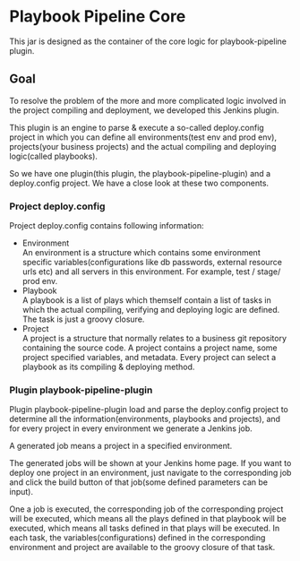 # Playbook Pipeline Core

This jar is designed as the container of the core logic for playbook-pipeline plugin.

## Goal

To resolve the problem of the more and more complicated logic involved in the project compiling and deployment, we developed this Jenkins plugin.

This plugin is an engine to parse & execute a so-called deploy.config project in which you can define all environments(test env and prod env), projects(your business projects) and the actual compiling and deploying logic(called playbooks).

So we have one plugin(this plugin, the playbook-pipeline-plugin) and a deploy.config project. We have a close look at these two components.

### Project deploy.config

Project deploy.config contains following information:

* Environment  
  An environment is a structure which contains some environment specific variables(configurations like db passwords, external resource urls etc) and all servers in this environment. For example, test / stage/ prod env.
* Playbook  
  A playbook is a list of plays which themself contain a list of tasks in which the actual compiling, verifying and deploying logic are defined. The task is just a groovy closure.
* Project  
  A project is a structure that normally relates to a business git repository containing the source code. A project contains a project name, some project specified variables, and metadata. Every project can select a playbook as its compiling & deploying method.

### Plugin playbook-pipeline-plugin

Plugin playbook-pipeline-plugin load and parse the deploy.config project to determine all the information(environments, playbooks and projects), and for every project in every environment we generate a Jenkins job. 

A generated job means a project in a specified environment.

The generated jobs will be shown at your Jenkins home page. If you want to deploy one project in an environment, just navigate to the corresponding job and click the build button of that job(some defined parameters can be input).

One a job is executed, the corresponding job of the corresponding project will be executed, which means all the plays defined in that playbook will be executed, which means all tasks defined in that plays will be executed. In each task, the variables(configurations) defined in the corresponding environment and project are available to the groovy closure of that task.